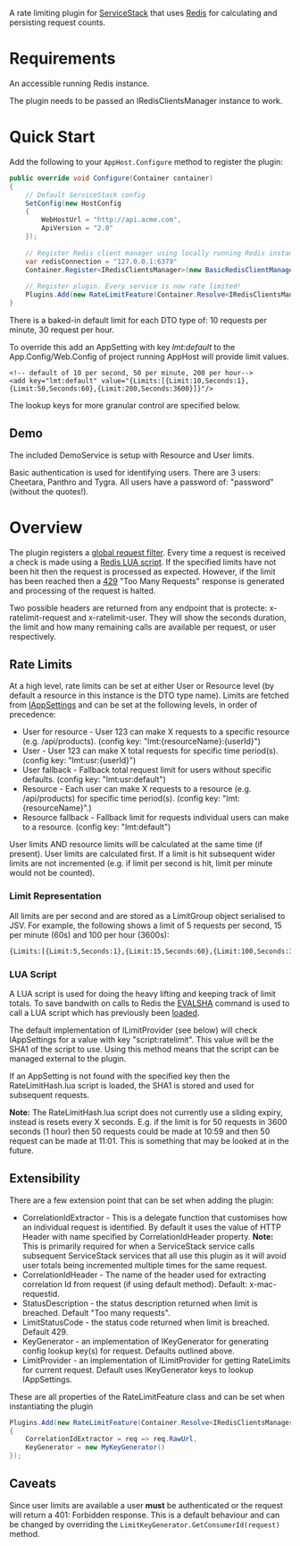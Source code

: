 A rate limiting plugin for [ServiceStack](https://servicestack.net/) that uses [Redis](http://redis.io/) for calculating and persisting request counts. 

# Requirements
An accessible running Redis instance. 

The plugin needs to be passed an IRedisClientsManager instance to work.

# Quick Start

Add the following to your `AppHost.Configure` method to register the plugin:

```csharp
public override void Configure(Container container)
{
    // Default ServiceStack config
    SetConfig(new HostConfig
    {
        WebHostUrl = "http://api.acme.com",
        ApiVersion = "2.0"
    });
	
	// Register Redis client manager using locally running Redis instance
	var redisConnection = "127.0.0.1:6379"
	Container.Register<IRedisClientsManager>(new BasicRedisClientManager(redisConnection));
	
	// Register plugin. Every service is now rate limited!
	Plugins.Add(new RateLimitFeature(Container.Resolve<IRedisClientsManager>()));
}
```

There is a baked-in default limit for each DTO type of: 10 requests per minute, 30 request per hour.

To override this add an AppSetting with key *lmt:default* to the App.Config/Web.Config of project running AppHost will provide limit values.

```
<!-- default of 10 per second, 50 per minute, 200 per hour-->
<add key="lmt:default" value="{Limits:[{Limit:10,Seconds:1},{Limit:50,Seconds:60},{Limit:200,Seconds:3600}]}"/>
```

The lookup keys for more granular control are specified below.

## Demo

The included DemoService is setup with Resource and User limits. 

Basic authentication is used for identifying users. There are 3 users: Cheetara, Panthro and Tygra. All users have a password of: "password" (without the quotes!).


# Overview
The plugin registers a [global request filter](https://github.com/ServiceStack/ServiceStack/wiki/Request-and-response-filters#global-request-filters). Every time a request is received a check is made using a [Redis LUA script](http://redis.io/commands/eval). If the specified limits have not been hit then the request is processed as expected. However, if the limit has been reached then a [429](https://tools.ietf.org/html/rfc6585#page-3) "Too Many Requests" response is generated and processing of the request is halted.

Two possible headers are returned from any endpoint that is protecte: x-ratelimit-request and x-ratelimit-user. They will show the seconds duration, the limit and how many remaining calls are available per request, or user respectively.

## Rate Limits
At a high level, rate limits can be set at either User or Resource level (by default a resource in this instance is the DTO type name). Limits are fetched from [IAppSettings](https://github.com/ServiceStack/ServiceStack/wiki/AppSettings) and can be set at the following levels, in order of precedence:

* User for resource - User 123 can make X requests to a specific resource (e.g. /api/products). (config key: "lmt:{resourceName}:{userId}")
* User - User 123 can make X total requests for specific time period(s). (config key: "lmt:usr:{userId}")
* User fallback - Fallback total request limit for users without specific defaults. (config key: "lmt:usr:default")
* Resource - Each user can make X requests to a resource (e.g. /api/products) for specific time period(s). (config key: "lmt:{resourceName}".)
* Resource fallback - Fallback limit for requests individual users can make to a resource. (config key: "lmt:default")

User limits AND resource limits will be calculated at the same time (if present). User limits are calculated first. If a limit is hit subsequent wider limits are not incremented (e.g. if limit per second is hit, limit per minute would not be counted).

### Limit Representation
All limits are per second and are stored as a LimitGroup object serialised to JSV. For example, the following shows a limit of 5 requests per second, 15 per minute (60s) and 100 per hour (3600s):
```xml
{Limits:[{Limit:5,Seconds:1},{Limit:15,Seconds:60},{Limit:100,Seconds:3600}]}
```

### LUA Script
A LUA script is used for doing the heavy lifting and keeping track of limit totals. To save bandwith on calls to Redis the [EVALSHA](http://redis.io/commands/evalsha) command is used to call a LUA script which has previously been [loaded](http://redis.io/commands/script-load).

The default implementation of ILimitProvider (see below) will check IAppSettings for a value with key "script:ratelimit". This value will be the SHA1 of the script to use. Using this method means that the script can be managed external to the plugin.

If an AppSetting is not found with the specified key then the RateLimitHash.lua script is loaded, the SHA1 is stored and used for subsequent requests.

**Note:** The RateLimitHash.lua script does not currently use a sliding expiry, instead is resets every X seconds. E.g. if the limit is for 50 requests in 3600 seconds (1 hour) then 50 requests could be made at 10:59 and then 50 request can be made at 11:01. This is something that may be looked at in the future.

## Extensibility
There are a few extension point that can be set when adding the plugin:

* CorrelationIdExtractor - This is a delegate function that customises how an individual request is identified. By default it uses the value of HTTP Header with name specified by CorrelationIdHeader property. **Note:** This is primarily required for when a ServiceStack service calls subsequent ServiceStack services that all use this plugin as it will avoid user totals being incremented multiple times for the same request.
* CorrelationIdHeader - The name of the header used for extracting correlation Id from request (if using default method). Default: x-mac-requestid.
* StatusDescription - the status description returned when limit is breached. Default "Too many requests".
* LimitStatusCode - the status code returned when limit is breached. Default 429.
* KeyGenerator - an implementation of IKeyGenerator for generating config lookup key(s) for request. Defaults outlined above.
* LimitProvider - an implementation of ILimitProvider for getting RateLimits for current request. Default uses IKeyGenerator keys to lookup IAppSettings.

These are all properties of the RateLimitFeature class and can be set when instantiating the plugin
```csharp
Plugins.Add(new RateLimitFeature(Container.Resolve<IRedisClientsManager>())
{
    CorrelationIdExtractor = req => req.RawUrl,
    KeyGenerator = new MyKeyGenerator()
});
```

## Caveats

Since user limits are available a user **must** be authenticated or the request will return a 401: Forbidden response. This is a default behaviour and can be changed by overriding the `LimitKeyGenerator.GetConsumerId(request)` method.